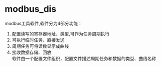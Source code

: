 modbus_dis
======

modbus工具软件,软件分为4部分功能：  
1. 配置读写的寄存器地址、类型,可作为任务周期执行  
2. 可执行临时任务，直接发送  
3. 周期任务可将读数显示成曲线  
4. 接收数据存储、回放  
软件由一个配置文件组织，配置文件描述周期任务和数据的类型、曲线名称  

